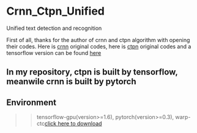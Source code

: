 # Crnn_Ctpn_Unified #
Unified text detection and recognition

First of all, thanks for the author of crnn and ctpn algorithm with opening their codes.
Here is [crnn](https://github.com/meijieru/crnn.pytorch) original codes, here is [ctpn](https://github.com/tianzhi0549/CTPN) original codes and a tensorflow version can be found [here](https://github.com/eragonruan/text-detection-ctpn)

## In my repository, ctpn is built by tensorflow, meanwile crnn is built by pytorch
## Environment 
>> tensorflow-gpu(version>=1.6), pytorch(version>=0.3), warp-ctc[click here to download](https://github.com/SeanNaren/Warp-ctc)
